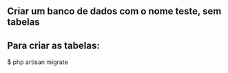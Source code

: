 ## Criar um banco de dados com o nome teste, sem tabelas

## Para criar as tabelas:
$ php artisan migrate
